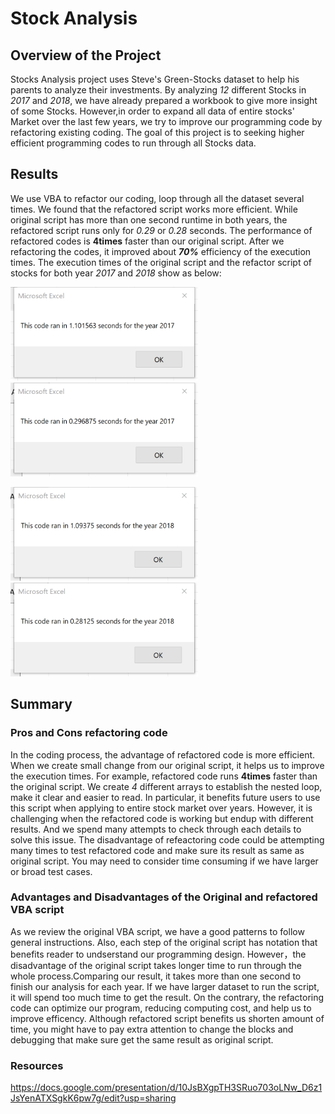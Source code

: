 # Stock Analysis
## Overview of the Project
Stocks Analysis project uses Steve's Green-Stocks dataset to help his parents to analyze their investments. By analyzing *12* different Stocks in *2017* and *2018*, we have already prepared a workbook to give more insight of some Stocks. However,in order to expand all data of entire stocks' Market over the last few years, we try to improve our programming code by refactoring existing coding. The goal of this project is to seeking higher efficient programming codes to run through all Stocks data. 
## Results
We use VBA to refactor our coding, loop through all the dataset several times. We found that the refactored script works more efficient. While original script has more than one second runtime in both years, the refactored script runs only for *0.29* or *0.28* seconds. The performance of refactored codes is **4times** faster than our original script. After we refactoring the codes, it improved about ***70%*** efficiency of the execution times. The execution times of the original script and the refactor script of stocks for both year *2017* and *2018* show as below:

<img src="Resources/year 2017 orig.png" width="300" height="150"> <img src="Resources/VBA_Challenge_2017.png" width="300" height="150">

<img src="Resources/year 2018 orig.png" width="300" height="150"> <img src="Resources/VBA_Challenge_2018.png" width="300" height="150">


## Summary
### Pros and Cons refactoring code
In the coding process, the advantage of refactored code is more efficient. When we create small change from our original script, it helps us to improve the execution times. For example, refactored code runs **4times** faster than the original script. We create *4* different arrays to establish the nested loop, make it clear and easier to read. In particular, it benefits future users to use this script when applying to entire stock market over years. However, it is challenging when the refactored code is working but endup with different results. And we spend many attempts to check through each details to solve this issue. The disadvantage of refeactoring code could be attempting many times to test refactored code and make sure its result as same as original script. You may need to consider time consuming if we have larger or broad test cases.
### Advantages and Disadvantages of the Original and refactored VBA script
As we review the original VBA script, we have a good patterns to follow general instructions. Also, each step of the original script has notation that benefits reader to undserstand our programming design. However，the disadvantage of the original script takes longer time to run through the whole process.Comparing our result, it takes more than one second to finish our analysis for each year. If we have larger dataset to run the script, it will spend too much time to get the result. On the contrary, the refactoring code can optimize our program, reducing computing cost, and help us to improve efficency. Although refactored script benefits us shorten amount of time, you might have to pay extra attention to change the blocks and debugging that make sure get the same result as original script. 

### Resources
https://docs.google.com/presentation/d/10JsBXgpTH3SRuo703oLNw_D6z1JsYenATXSgkK6pw7g/edit?usp=sharing
